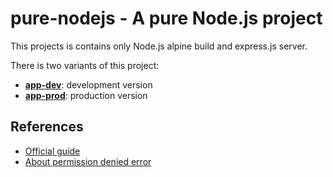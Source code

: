 # pure-nodejs - A pure Node.js project

This projects is contains only Node.js alpine build and express.js server.

There is two variants of this project:

- **[app-dev](./app-dev)**: development version
- **[app-prod](./app-prod)**: production version

## References

- [Official guide](https://nodejs.org/en/docs/guides/nodejs-docker-webapp/)
- [About permission denied error](https://github.com/nodejs/docker-node/issues/740)